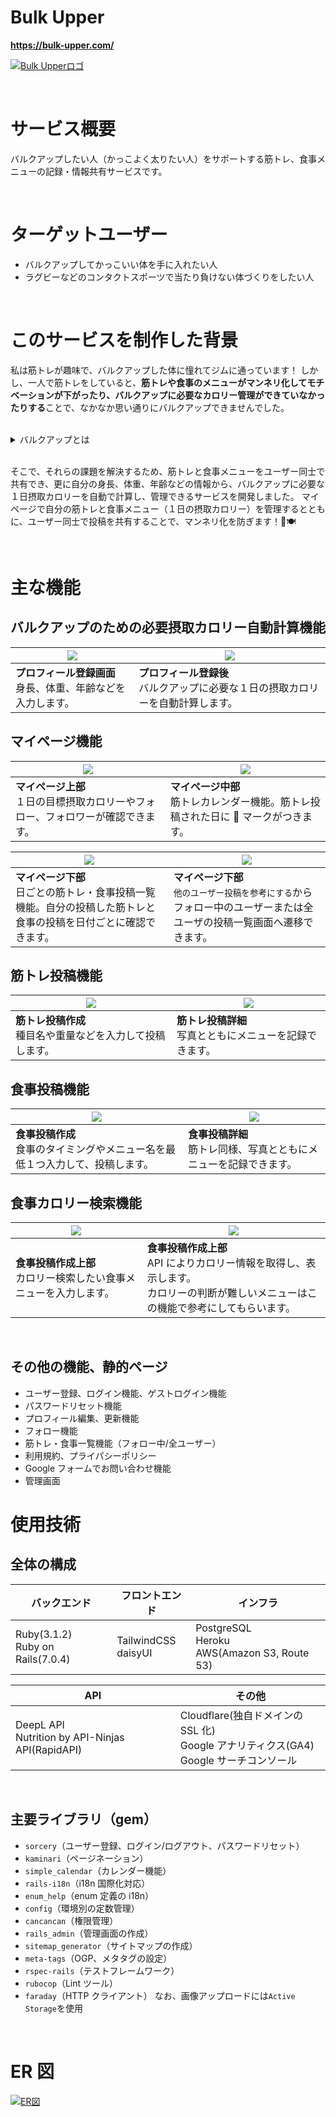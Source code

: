 # Bulk Upper

**https://bulk-upper.com/**

[![Bulk Upperロゴ](https://i.gyazo.com/6a32d1c1c40c69ede503dc73ff054289.png)](https://gyazo.com/6a32d1c1c40c69ede503dc73ff054289)

<br>

# サービス概要

バルクアップしたい人（かっこよく太りたい人）をサポートする筋トレ、食事メニューの記録・情報共有サービスです。

<br>

# ターゲットユーザー

- バルクアップしてかっこいい体を手に入れたい人
- ラグビーなどのコンタクトスポーツで当たり負けない体づくりをしたい人

<br>

# このサービスを制作した背景

私は筋トレが趣味で、バルクアップした体に憧れてジムに通っています！
しかし、一人で筋トレをしていると、**筋トレや食事のメニューがマンネリ化してモチベーションが下がったり、バルクアップに必要なカロリー管理ができていなかったりする**ことで、なかなか思い通りにバルクアップできませんでした。

<br>

<details>
<summary>バルクアップとは</summary>
バルクアップとは単に体重を増やすことではなく、筋肉を発達させて体を大きくしていくことです。バルクアップは、ダイエットや減量の対極にある行為として比較されますが、ダイエットはやりようによっては食事の要素だけでも可能ですが、バルクアップに関してはトレーニングと栄養の両要素がなくては成り立ちません。[参考]https://cp.glico.jp/powerpro/training/entry33/
</details>

<br>

そこで、それらの課題を解決するため、筋トレと食事メニューをユーザー同士で共有でき、更に自分の身長、体重、年齢などの情報から、バルクアップに必要な１日摂取カロリーを自動で計算し、管理できるサービスを開発しました。
マイページで自分の筋トレと食事メニュー（１日の摂取カロリー）を管理するとともに、ユーザー同士で投稿を共有することで、マンネリ化を防ぎます！💪🍽

<br>

# 主な機能

## バルクアップのための必要摂取カロリー自動計算機能

| <img src="https://i.gyazo.com/be5cd402a4bd994c0698f7042b451f77.png"> | <img src="https://i.gyazo.com/94d51c187f423deae0ddd5992e075bae.png">               |
| -------------------------------------------------------------------- | ---------------------------------------------------------------------------------- |
| **プロフィール登録画面**<br>身長、体重、年齢などを入力します。<br>   | **プロフィール登録後**<br>バルクアップに必要な１日の摂取カロリーを自動計算します。 |

## マイページ機能

| <img src="https://i.gyazo.com/54fef5d166044d230259137f78524422.png">               | <img src="https://i.gyazo.com/7e3736e11920538824f951b1e66a1d29.png">                   |
| ---------------------------------------------------------------------------------- | -------------------------------------------------------------------------------------- |
| **マイページ上部**<br>１日の目標摂取カロリーやフォロー、フォロワーが確認できます。 | **マイページ中部**<br>筋トレカレンダー機能。筋トレ投稿された日に 💪 マークがつきます。 |

| <img src="https://i.gyazo.com/fc958754af92e3af47ea49a83af062bd.png">                                               | <img src="https://i.gyazo.com/c9a7a110105f65d22fa66637825bbef8.png">                                                     |
| ------------------------------------------------------------------------------------------------------------------ | ------------------------------------------------------------------------------------------------------------------------ |
| **マイページ下部**<br>日ごとの筋トレ・食事投稿一覧機能。自分の投稿した筋トレと食事の投稿を日付ごとに確認できます。 | **マイページ下部**<br>`他のユーザー投稿を参考にする`からフォロー中のユーザーまたは全ユーザの投稿一覧画面へ遷移できます。 |

## 筋トレ投稿機能

| <img src="https://i.gyazo.com/49beefb05f976454c100ca62f705d583.png"> | <img src="https://i.gyazo.com/a48141cd3a8a84e3a074093671222aeb.png"> |
| -------------------------------------------------------------------- | -------------------------------------------------------------------- |
| **筋トレ投稿作成**<br>種目名や重量などを入力して投稿します。         | **筋トレ投稿詳細**<br>写真とともにメニューを記録できます。           |

## 食事投稿機能

| <img src="https://i.gyazo.com/25044f94500549bb46a3c29cf62c2565.png">             | <img src="https://i.gyazo.com/a632933e7567d2e8334a780391c65eff.png"> |
| -------------------------------------------------------------------------------- | -------------------------------------------------------------------- |
| **食事投稿作成**<br>食事のタイミングやメニュー名を最低１つ入力して、投稿します。 | **食事投稿詳細**<br>筋トレ同様、写真とともにメニューを記録できます。 |

## 食事カロリー検索機能

| <img src="https://i.gyazo.com/b3a3a9e0d21f59499d4d28060f7693a3.png"> | <img src="https://i.gyazo.com/eee87049ebd9ed0a21c7342fa38f0fe6.png">                                                                     |
| -------------------------------------------------------------------- | ---------------------------------------------------------------------------------------------------------------------------------------- |
| **食事投稿作成上部**<br>カロリー検索したい食事メニューを入力します。 | **食事投稿作成上部**<br>API によりカロリー情報を取得し、表示します。<br>カロリーの判断が難しいメニューはこの機能で参考にしてもらいます。 |

<br>

## その他の機能、静的ページ

- ユーザー登録、ログイン機能、ゲストログイン機能
- パスワードリセット機能
- プロフィール編集、更新機能
- フォロー機能
- 筋トレ・食事一覧機能（フォロー中/全ユーザー）
- 利用規約、プライパシーポリシー
- Google フォームでお問い合わせ機能
- 管理画面

# 使用技術

## 全体の構成

| バックエンド                        | フロントエンド         | インフラ                                         |
| ----------------------------------- | ---------------------- | ------------------------------------------------ |
| Ruby(3.1.2)<br>Ruby on Rails(7.0.4) | TailwindCSS<br>daisyUI | PostgreSQL<br>Heroku<br>AWS(Amazon S3, Route 53) |

| API                                                 | その他                                                                                     |
| --------------------------------------------------- | ------------------------------------------------------------------------------------------ |
| DeepL API <br>Nutrition by API-Ninjas API(RapidAPI) | Cloudflare(独自ドメインの SSL 化)<br>Google アナリティクス(GA4)<br>Google サーチコンソール |

<br>

## 主要ライブラリ（gem）

- `sorcery`（ユーザー登録、ログイン/ログアウト、パスワードリセット）
- `kaminari`（ページネーション）
- `simple_calendar`（カレンダー機能）
- `rails-i18n`（i18n 国際化対応）
- `enum_help`（enum 定義の i18n）
- `config`（環境別の定数管理）
- `cancancan`（権限管理）
- `rails_admin`（管理画面の作成）
- `sitemap_generator`（サイトマップの作成）
- `meta-tags`（OGP、メタタグの設定）
- `rspec-rails`（テストフレームワーク）
- `rubocop`（Lint ツール）
- `faraday`（HTTP クライアント）
  なお、画像アップロードには`Active Storage`を使用

<br>

# ER 図

[![ER図](https://i.gyazo.com/a6bfeff3c350fc021225fcb8b185ab0a.png)](https://gyazo.com/a6bfeff3c350fc021225fcb8b185ab0a)
